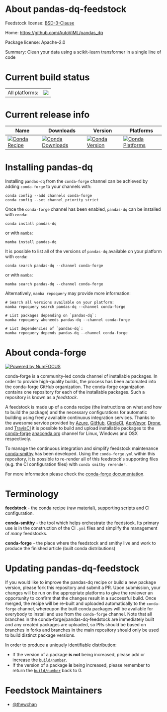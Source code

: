 About pandas-dq-feedstock
=========================

Feedstock license: [BSD-3-Clause](https://github.com/conda-forge/pandas-dq-feedstock/blob/main/LICENSE.txt)

Home: https://github.com/AutoViML/pandas_dq

Package license: Apache-2.0

Summary: Clean your data using a scikit-learn transformer in a single line of code

Current build status
====================


<table><tr><td>All platforms:</td>
    <td>
      <a href="https://dev.azure.com/conda-forge/feedstock-builds/_build/latest?definitionId=19693&branchName=main">
        <img src="https://dev.azure.com/conda-forge/feedstock-builds/_apis/build/status/pandas-dq-feedstock?branchName=main">
      </a>
    </td>
  </tr>
</table>

Current release info
====================

| Name | Downloads | Version | Platforms |
| --- | --- | --- | --- |
| [![Conda Recipe](https://img.shields.io/badge/recipe-pandas--dq-green.svg)](https://anaconda.org/conda-forge/pandas-dq) | [![Conda Downloads](https://img.shields.io/conda/dn/conda-forge/pandas-dq.svg)](https://anaconda.org/conda-forge/pandas-dq) | [![Conda Version](https://img.shields.io/conda/vn/conda-forge/pandas-dq.svg)](https://anaconda.org/conda-forge/pandas-dq) | [![Conda Platforms](https://img.shields.io/conda/pn/conda-forge/pandas-dq.svg)](https://anaconda.org/conda-forge/pandas-dq) |

Installing pandas-dq
====================

Installing `pandas-dq` from the `conda-forge` channel can be achieved by adding `conda-forge` to your channels with:

```
conda config --add channels conda-forge
conda config --set channel_priority strict
```

Once the `conda-forge` channel has been enabled, `pandas-dq` can be installed with `conda`:

```
conda install pandas-dq
```

or with `mamba`:

```
mamba install pandas-dq
```

It is possible to list all of the versions of `pandas-dq` available on your platform with `conda`:

```
conda search pandas-dq --channel conda-forge
```

or with `mamba`:

```
mamba search pandas-dq --channel conda-forge
```

Alternatively, `mamba repoquery` may provide more information:

```
# Search all versions available on your platform:
mamba repoquery search pandas-dq --channel conda-forge

# List packages depending on `pandas-dq`:
mamba repoquery whoneeds pandas-dq --channel conda-forge

# List dependencies of `pandas-dq`:
mamba repoquery depends pandas-dq --channel conda-forge
```


About conda-forge
=================

[![Powered by
NumFOCUS](https://img.shields.io/badge/powered%20by-NumFOCUS-orange.svg?style=flat&colorA=E1523D&colorB=007D8A)](https://numfocus.org)

conda-forge is a community-led conda channel of installable packages.
In order to provide high-quality builds, the process has been automated into the
conda-forge GitHub organization. The conda-forge organization contains one repository
for each of the installable packages. Such a repository is known as a *feedstock*.

A feedstock is made up of a conda recipe (the instructions on what and how to build
the package) and the necessary configurations for automatic building using freely
available continuous integration services. Thanks to the awesome service provided by
[Azure](https://azure.microsoft.com/en-us/services/devops/), [GitHub](https://github.com/),
[CircleCI](https://circleci.com/), [AppVeyor](https://www.appveyor.com/),
[Drone](https://cloud.drone.io/welcome), and [TravisCI](https://travis-ci.com/)
it is possible to build and upload installable packages to the
[conda-forge](https://anaconda.org/conda-forge) [anaconda.org](https://anaconda.org/)
channel for Linux, Windows and OSX respectively.

To manage the continuous integration and simplify feedstock maintenance
[conda-smithy](https://github.com/conda-forge/conda-smithy) has been developed.
Using the ``conda-forge.yml`` within this repository, it is possible to re-render all of
this feedstock's supporting files (e.g. the CI configuration files) with ``conda smithy rerender``.

For more information please check the [conda-forge documentation](https://conda-forge.org/docs/).

Terminology
===========

**feedstock** - the conda recipe (raw material), supporting scripts and CI configuration.

**conda-smithy** - the tool which helps orchestrate the feedstock.
                   Its primary use is in the construction of the CI ``.yml`` files
                   and simplify the management of *many* feedstocks.

**conda-forge** - the place where the feedstock and smithy live and work to
                  produce the finished article (built conda distributions)


Updating pandas-dq-feedstock
============================

If you would like to improve the pandas-dq recipe or build a new
package version, please fork this repository and submit a PR. Upon submission,
your changes will be run on the appropriate platforms to give the reviewer an
opportunity to confirm that the changes result in a successful build. Once
merged, the recipe will be re-built and uploaded automatically to the
`conda-forge` channel, whereupon the built conda packages will be available for
everybody to install and use from the `conda-forge` channel.
Note that all branches in the conda-forge/pandas-dq-feedstock are
immediately built and any created packages are uploaded, so PRs should be based
on branches in forks and branches in the main repository should only be used to
build distinct package versions.

In order to produce a uniquely identifiable distribution:
 * If the version of a package **is not** being increased, please add or increase
   the [``build/number``](https://docs.conda.io/projects/conda-build/en/latest/resources/define-metadata.html#build-number-and-string).
 * If the version of a package **is** being increased, please remember to return
   the [``build/number``](https://docs.conda.io/projects/conda-build/en/latest/resources/define-metadata.html#build-number-and-string)
   back to 0.

Feedstock Maintainers
=====================

* [@thewchan](https://github.com/thewchan/)

